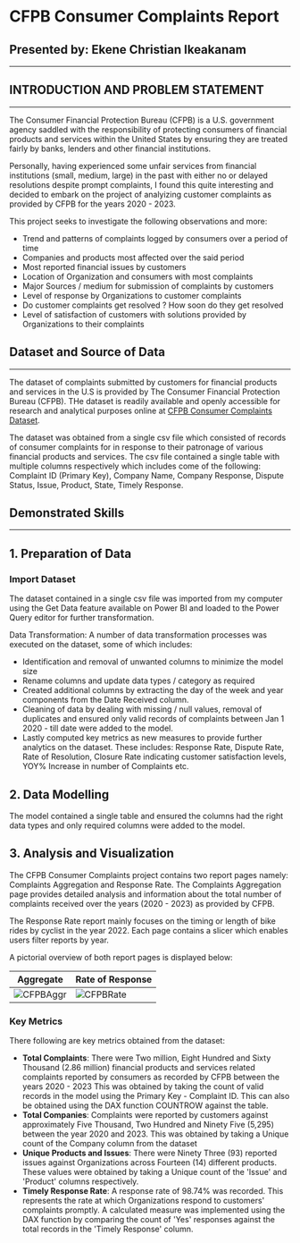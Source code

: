 # CFPB Consumer Complaints Report
## Presented by: Ekene Christian Ikeakanam
___
## INTRODUCTION AND PROBLEM STATEMENT
___
The Consumer Financial Protection Bureau (CFPB) is a U.S. government agency saddled with the responsibility of protecting consumers of financial products and services within the United States by ensuring they are treated fairly by banks, lenders and other financial institutions.

Personally, having experienced some unfair services from financial institutions (small, medium, large) in the past with either no or delayed resolutions despite prompt complaints, I found this quite interesting and decided to embark on the project of analyizing customer complaints as provided by CFPB for the years 2020 - 2023.

This project seeks to investigate the following observations and more:
- Trend and patterns of complaints logged by consumers over a period of time
- Companies and products most affected over the said period
- Most reported financial issues by customers
- Location of Organization and consumers with most complaints
- Major Sources / medium for submission of complaints by customers
- Level of response by Organizations to customer complaints
- Do customer complaints get resolved ? How soon do they get resolved 
- Level of satisfaction of customers with solutions provided by Organizations to their complaints

## Dataset and Source of Data
___
The dataset of complaints submitted by customers for financial products and services in the U.S is provided by The Consumer Financial Protection Bureau (CFPB). THe dataset is readily available and openly accessible for research and analytical purposes online at [CFPB Consumer Complaints Dataset](https://www.consumerfinance.gov/data-research/consumer-complaints/#download-the-data).

The dataset was obtained from a single csv file which consisted of records of consumer complaints for in response to their patronage of various financial products and services. The csv file contained a single table with multiple columns respectively which includes come of the following: Complaint ID (Primary Key), Company Name, Company Response, Dispute Status, Issue, Product, State, Timely Response.

## Demonstrated Skills
___
## 1. Preparation of Data

### Import Dataset

The dataset contained in a single csv file was imported from my computer using the Get Data feature available on Power BI and loaded to the Power Query editor for further transformation.

Data Transformation: A number of data transformation processes was executed on the dataset, some of which includes:
- Identification and removal of unwanted columns to minimize the model size
- Rename columns and update data types / category as required
- Created additional columns by extracting the day of the week and year components from the Date Received column.
- Cleaning of data by dealing with missing / null values, removal of duplicates and ensured only valid records of complaints between Jan 1 2020 - till date were added to the model.
- Lastly computed key metrics as new measures to provide further analytics on the dataset. These includes: Response Rate, Dispute Rate, Rate of Resolution, Closure Rate indicating customer satisfaction levels, YOY% Increase in number of Complaints etc.

## 2. Data Modelling

The model contained a single table and ensured the columns had the right data types and only required columns were added to the model.

## 3. Analysis and Visualization

The CFPB Consumer Complaints project contains two report pages namely: Complaints Aggregation and Response Rate.
The Complaints Aggregation page provides detailed analysis and information about the total number of complaints received over the years (2020 - 2023) as provided by CFPB.

The Response Rate report mainly focuses on the timing or length of bike rides by cyclist in the year 2022. Each page contains a slicer which enables users filter reports by year. 

A pictorial overview of both report pages is displayed below:

|Aggregate|Rate of Response|
|----------|--------------|
|![CFPBAggr](https://github.com/eikeakanam/CFPB-Customer-Complaints/assets/75729930/f8854285-3fd4-477f-9b06-e25f029479bd)|![CFPBRate](https://github.com/eikeakanam/CFPB-Customer-Complaints/assets/75729930/68724b20-548c-4215-a8ba-a4e42bdd1e3b)|

### Key Metrics

There following are key metrics obtained from the dataset:

- **Total Complaints**: There were Two million, Eight Hundred and Sixty Thousand (2.86 million) financial products and services related complaints reported by consumers as recorded by CFPB between the years 2020 - 2023 This was obtained by taking the count of valid records in the model using the Primary Key - Complaint ID. This can also be obtained using the DAX function COUNTROW against the table.
- **Total Companies**: Complaints were reported by customers against approximately Five Thousand, Two Hundred and Ninety Five (5,295) between the year 2020 and 2023. This was obtained by taking a Unique count of the Company column from the dataset
- **Unique Products and Issues**: There were Ninety Three (93) reported issues against Organizations across Fourteen (14) different products. These values were obtained by taking a Unique count of the 'Issue' and 'Product' columns respectively.
- **Timely Response Rate**: A response rate of 98.74% was recorded. This represents the rate at which Organizations respond to customers' complaints promptly. A calculated measure was implemented using the DAX function by comparing the count of 'Yes' responses against the total records in the 'Timely Response' column.
